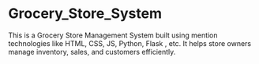 # Grocery_Store_System
This is a Grocery Store Management System built using mention technologies like HTML, CSS, JS, Python, Flask , etc. It helps store owners manage inventory, sales, and customers efficiently.
